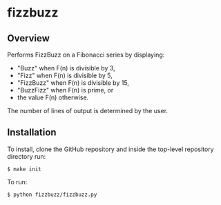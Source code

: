 # fizzbuzz

## Overview

Performs FizzBuzz on a Fibonacci series by displaying:
- "Buzz" when F(n) is divisible by 3,
- "Fizz" when F(n) is divisible by 5,
- "FizzBuzz" when F(n) is divisible by 15,
- "BuzzFizz" when F(n) is prime, or
- the value F(n) otherwise.

The number of lines of output is determined by the user.

## Installation

To install, clone the GitHub repository and inside the top-level repository directory run:
```
$ make init
```
To run:
```
$ python fizzbuzz/fizzbuzz.py
```

